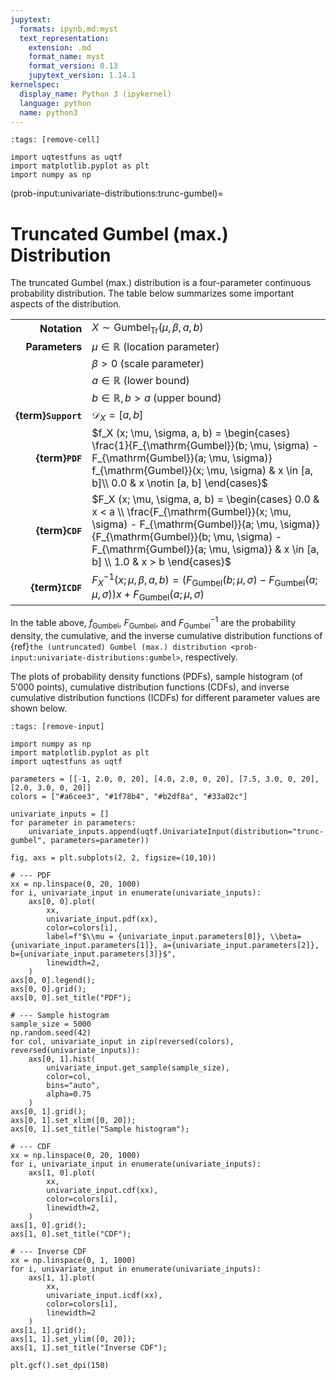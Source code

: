 ```yaml
---
jupytext:
  formats: ipynb,md:myst
  text_representation:
    extension: .md
    format_name: myst
    format_version: 0.13
    jupytext_version: 1.14.1
kernelspec:
  display_name: Python 3 (ipykernel)
  language: python
  name: python3
---
```


```{code-cell} ipython3
:tags: [remove-cell]

import uqtestfuns as uqtf
import matplotlib.pyplot as plt
import numpy as np
```

(prob-input:univariate-distributions:trunc-gumbel)=
# Truncated Gumbel (max.) Distribution

The truncated Gumbel (max.) distribution is a four-parameter continuous
probability distribution.
The table below summarizes some important aspects of the distribution.

|                      |                                                                                                                                                                                                                                                                   |
|---------------------:|-------------------------------------------------------------------------------------------------------------------------------------------------------------------------------------------------------------------------------------------------------------------|
|         **Notation** | $X \sim \mathrm{Gumbel}_{\mathrm{Tr}} (\mu, \beta, a, b)$                                                                                                                                                                                                         |
|       **Parameters** | $\mu \in \mathbb{R}$ (location parameter)                                                                                                                                                                                                                         |
|                      | $\beta > 0$ (scale parameter)                                                                                                                                                                                                                                     |
|                      | $a \in \mathbb{R}$ (lower bound)                                                                                                                                                                                                                                  |
|                      | $b \in \mathbb{R}, b > a$ (upper bound)                                                                                                                                                                                                                           |
|  **{term}`Support`** | $\mathcal{D}_X = [a, b]$                                                                                                                                                                                                                                          |
|      **{term}`PDF`** | $f_X (x; \mu, \sigma, a, b) = \begin{cases} \frac{1}{F_{\mathrm{Gumbel}}(b; \mu, \sigma) - F_{\mathrm{Gumbel}}(a; \mu, \sigma)} f_{\mathrm{Gumbel}}(x; \mu, \sigma) & x \in [a, b]\\ 0.0 & x \notin [a, b] \end{cases}$                                           |
|      **{term}`CDF`** | $F_X (x; \mu, \sigma, a, b) = \begin{cases} 0.0 & x < a \\ \frac{F_{\mathrm{Gumbel}}(x; \mu, \sigma) - F_{\mathrm{Gumbel}}(a; \mu, \sigma)}{F_{\mathrm{Gumbel}}(b; \mu, \sigma) - F_{\mathrm{Gumbel}}(a; \mu, \sigma)} & x \in [a, b] \\ 1.0 & x > b \end{cases}$ |
|     **{term}`ICDF`** | $F^{-1}_X (x; \mu, \beta, a, b) = \left(F_{\mathrm{Gumbel}}(b; \mu, \sigma) - F_{\mathrm{Gumbel}}(a; \mu, \sigma)\right) x + F_{\mathrm{Gumbel}}(a; \mu, \sigma)$                                                                                                 |

In the table above, $f_{\mathrm{Gumbel}}$, $F_{\mathrm{Gumbel}}$,
and $F^{-1}_{\mathrm{Gumbel}}$ are the probability density,
the cumulative, and the inverse cumulative distribution functions
of {ref}`the (untruncated) Gumbel (max.) distribution <prob-input:univariate-distributions:gumbel>`,
respectively.

The plots of probability density functions (PDFs),
sample histogram (of $5'000$ points),
cumulative distribution functions (CDFs),
and inverse cumulative distribution functions (ICDFs) for different parameter
values are shown below.

```{code-cell} ipython3
:tags: [remove-input]

import numpy as np
import matplotlib.pyplot as plt
import uqtestfuns as uqtf

parameters = [[-1, 2.0, 0, 20], [4.0, 2.0, 0, 20], [7.5, 3.0, 0, 20], [2.0, 3.0, 0, 20]]
colors = ["#a6cee3", "#1f78b4", "#b2df8a", "#33a02c"]

univariate_inputs = []
for parameter in parameters:
    univariate_inputs.append(uqtf.UnivariateInput(distribution="trunc-gumbel", parameters=parameter))

fig, axs = plt.subplots(2, 2, figsize=(10,10))

# --- PDF
xx = np.linspace(0, 20, 1000)
for i, univariate_input in enumerate(univariate_inputs):
    axs[0, 0].plot(
        xx,
        univariate_input.pdf(xx),
        color=colors[i],
        label=f"$\\mu = {univariate_input.parameters[0]}, \\beta={univariate_input.parameters[1]}, a={univariate_input.parameters[2]}, b={univariate_input.parameters[3]}$",
        linewidth=2,
    )
axs[0, 0].legend();
axs[0, 0].grid();
axs[0, 0].set_title("PDF");

# --- Sample histogram
sample_size = 5000
np.random.seed(42)
for col, univariate_input in zip(reversed(colors), reversed(univariate_inputs)):
    axs[0, 1].hist(
        univariate_input.get_sample(sample_size),
        color=col,
        bins="auto",
        alpha=0.75
    )
axs[0, 1].grid();
axs[0, 1].set_xlim([0, 20]);
axs[0, 1].set_title("Sample histogram");

# --- CDF
xx = np.linspace(0, 20, 1000)
for i, univariate_input in enumerate(univariate_inputs):
    axs[1, 0].plot(
        xx,
        univariate_input.cdf(xx),
        color=colors[i],
        linewidth=2,
    )
axs[1, 0].grid();
axs[1, 0].set_title("CDF");

# --- Inverse CDF
xx = np.linspace(0, 1, 1000)
for i, univariate_input in enumerate(univariate_inputs):
    axs[1, 1].plot(
        xx,
        univariate_input.icdf(xx),
        color=colors[i],
        linewidth=2
    )
axs[1, 1].grid();
axs[1, 1].set_ylim([0, 20]);
axs[1, 1].set_title("Inverse CDF");

plt.gcf().set_dpi(150)
```